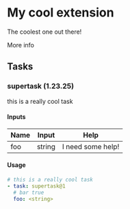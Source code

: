 # My cool extension

The coolest one out there!

More info

## Tasks

### supertask (1.23.25)

this is a really cool task

#### Inputs

| Name | Input  | Help              |
| ---- | ------ | ----------------- |
| foo  | string | I need some help! |

#### Usage

```yaml
# this is a really cool task
- task: supertask@1
  # bar true
  foo: <string>
```
